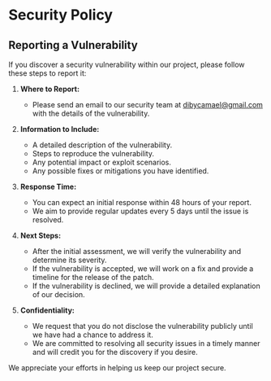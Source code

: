# Security Policy

## Reporting a Vulnerability

If you discover a security vulnerability within our project, please follow these steps to report it:

1. **Where to Report:**
   - Please send an email to our security team at [dibycamael@gmail.com](mailto:dibycamael@gmail.com) with the details of the vulnerability.

2. **Information to Include:**
   - A detailed description of the vulnerability.
   - Steps to reproduce the vulnerability.
   - Any potential impact or exploit scenarios.
   - Any possible fixes or mitigations you have identified.

3. **Response Time:**
   - You can expect an initial response within 48 hours of your report.
   - We aim to provide regular updates every 5 days until the issue is resolved.

4. **Next Steps:**
   - After the initial assessment, we will verify the vulnerability and determine its severity.
   - If the vulnerability is accepted, we will work on a fix and provide a timeline for the release of the patch.
   - If the vulnerability is declined, we will provide a detailed explanation of our decision.

5. **Confidentiality:**
   - We request that you do not disclose the vulnerability publicly until we have had a chance to address it.
   - We are committed to resolving all security issues in a timely manner and will credit you for the discovery if you desire.

We appreciate your efforts in helping us keep our project secure.
